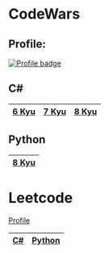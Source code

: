 # CodeWars

## Profile:

[![Profile badge](https://www.codewars.com/users/Lumi_s/badges/large)](https://www.codewars.com/users/Lumi_s)

## C#

|[6 Kyu](https://github.com/Lumi-sg/CodeWars-LeetCode/tree/main/C%23/6%20Kyu)|[7 Kyu](https://github.com/Lumi-sg/CodeWars-LeetCode/tree/main/C%23/7%20Kyu)|[8 Kyu](https://github.com/Lumi-sg/CodeWars-LeetCode/tree/main/C%23/8%20Kyu)|
|---|---|---|
## Python
|[8 Kyu](https://github.com/Lumi-sg/CodeWars-LeetCode/tree/main/Python/CodeWars/8%20Kyu)|
|---|
# Leetcode
[Profile](https://leetcode.com/Lumi-sg/)

|[C#](https://github.com/Lumi-sg/CodeWars-LeetCode/tree/main/C%23/LeetCode)|[Python](https://github.com/Lumi-sg/CodeWars-LeetCode/tree/main/Python/LeetCode)|
|---|---|


